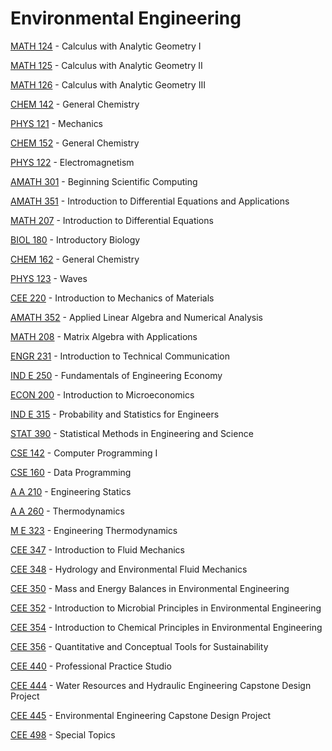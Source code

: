 # Environmental Engineering

[MATH 124](<https://myplan.uw.edu/course/#/courses/MATH 124>) - Calculus with Analytic Geometry I

[MATH 125](<https://myplan.uw.edu/course/#/courses/MATH 125>) - Calculus with Analytic Geometry II

[MATH 126](<https://myplan.uw.edu/course/#/courses/MATH 126>) - Calculus with Analytic Geometry III

[CHEM 142](<https://myplan.uw.edu/course/#/courses/CHEM 142>) - General Chemistry

[PHYS 121](<https://myplan.uw.edu/course/#/courses/PHYS 121>) - Mechanics

[CHEM 152](<https://myplan.uw.edu/course/#/courses/CHEM 152>) - General Chemistry

[PHYS 122](<https://myplan.uw.edu/course/#/courses/PHYS 122>) - Electromagnetism

[AMATH 301](<https://myplan.uw.edu/course/#/courses/AMATH 301>) - Beginning Scientific Computing

[AMATH 351](<https://myplan.uw.edu/course/#/courses/AMATH 351>) - Introduction to Differential Equations and Applications

[MATH 207](<https://myplan.uw.edu/course/#/courses/MATH 207>) - Introduction to Differential Equations

[BIOL 180](<https://myplan.uw.edu/course/#/courses/BIOL 180>) - Introductory Biology

[CHEM 162](<https://myplan.uw.edu/course/#/courses/CHEM 162>) - General Chemistry

[PHYS 123](<https://myplan.uw.edu/course/#/courses/PHYS 123>) - Waves

[CEE 220](<https://myplan.uw.edu/course/#/courses/CEE 220>) - Introduction to Mechanics of Materials

[AMATH 352](<https://myplan.uw.edu/course/#/courses/AMATH 352>) - Applied Linear Algebra and Numerical Analysis

[MATH 208](<https://myplan.uw.edu/course/#/courses/MATH 208>) - Matrix Algebra with Applications

[ENGR 231](<https://myplan.uw.edu/course/#/courses/ENGR 231>) - Introduction to Technical Communication

[IND E 250](<https://myplan.uw.edu/course/#/courses/IND E 250>) - Fundamentals of Engineering Economy

[ECON 200](<https://myplan.uw.edu/course/#/courses/ECON 200>) - Introduction to Microeconomics

[IND E 315](<https://myplan.uw.edu/course/#/courses/IND E 315>) - Probability and Statistics for Engineers

[STAT 390](<https://myplan.uw.edu/course/#/courses/STAT 390>) - Statistical Methods in Engineering and Science

[CSE 142](<https://myplan.uw.edu/course/#/courses/CSE 142>) - Computer Programming I

[CSE 160](<https://myplan.uw.edu/course/#/courses/CSE 160>) - Data Programming

[A A 210](<https://myplan.uw.edu/course/#/courses/A A 210>) - Engineering Statics

[A A 260](<https://myplan.uw.edu/course/#/courses/A A 260>) - Thermodynamics

[M E 323](<https://myplan.uw.edu/course/#/courses/M E 323>) - Engineering Thermodynamics

[CEE 347](<https://myplan.uw.edu/course/#/courses/CEE 347>) - Introduction to Fluid Mechanics

[CEE 348](<https://myplan.uw.edu/course/#/courses/CEE 348>) - Hydrology and Environmental Fluid Mechanics

[CEE 350](<https://myplan.uw.edu/course/#/courses/CEE 350>) - Mass and Energy Balances in Environmental Engineering

[CEE 352](<https://myplan.uw.edu/course/#/courses/CEE 352>) - Introduction to Microbial Principles in Environmental Engineering

[CEE 354](<https://myplan.uw.edu/course/#/courses/CEE 354>) - Introduction to Chemical Principles in Environmental Engineering

[CEE 356](<https://myplan.uw.edu/course/#/courses/CEE 356>) - Quantitative and Conceptual Tools for Sustainability

[CEE 440](<https://myplan.uw.edu/course/#/courses/CEE 440>) - Professional Practice Studio

[CEE 444](<https://myplan.uw.edu/course/#/courses/CEE 444>) - Water Resources and Hydraulic Engineering Capstone Design Project

[CEE 445](<https://myplan.uw.edu/course/#/courses/CEE 445>) - Environmental Engineering Capstone Design Project

[CEE 498](<https://myplan.uw.edu/course/#/courses/CEE 498>) - Special Topics


